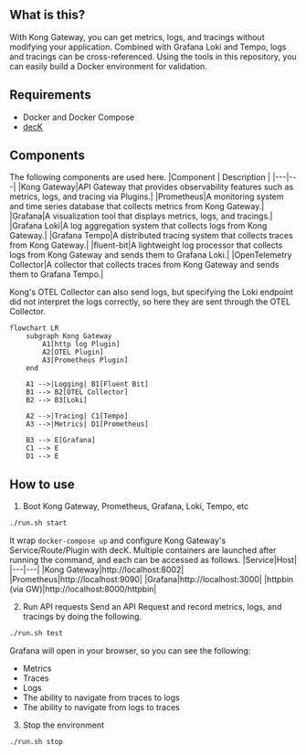 ## What is this?
With Kong Gateway, you can get metrics, logs, and tracings without modifying your application.
Combined with Grafana Loki and Tempo, logs and tracings can be cross-referenced.
Using the tools in this repository, you can easily build a Docker environment for validation.

## Requirements
- Docker and Docker Compose
- [decK](https://docs.jp.konghq.com/deck/)

## Components
The following components are used here.
|Component | Description |
|---|---|
|Kong Gateway|API Gateway that provides observability features such as metrics, logs, and tracing via Plugins.|
|Prometheus|A monitoring system and time series database that collects metrics from Kong Gateway.|
|Grafana|A visualization tool that displays metrics, logs, and tracings.|
|Grafana Loki|A log aggregation system that collects logs from Kong Gateway.|
|Grafana Tempo|A distributed tracing system that collects traces from Kong Gateway.|
|fluent-bit|A lightweight log processor that collects logs from Kong Gateway and sends them to Grafana Loki.|
|OpenTelemetry Collector|A collector that collects traces from Kong Gateway and sends them to Grafana Tempo.|


Kong's OTEL Collector can also send logs, but specifying the Loki endpoint did not interpret the logs correctly, so here they are sent through the OTEL Collector.

```mermaid
flowchart LR
    subgraph Kong Gateway
        A1[http log Plugin]
        A2[OTEL Plugin]
        A3[Prometheus Plugin]
    end

    A1 -->|Logging| B1[Fluent Bit]
    B1 --> B2[OTEL Collector]
    B2 --> B3[Loki]

    A2 -->|Tracing| C1[Tempo]
    A3 -->|Metrics| D1[Prometheus]

    B3 --> E[Grafana]
    C1 --> E
    D1 --> E
```


## How to use
1. Boot Kong Gateway, Prometheus, Grafana, Loki, Tempo, etc
```sh
./run.sh start
```
It wrap `docker-compose up` and configure Kong Gateway's Service/Route/Plugin with decK.
Multiple containers are launched after running the command, and each can be accessed as follows.
|Service|Host|
|---|---|
|Kong Gateway|http://localhost:8002|
|Prometheus|http://localhost:9090|
|Grafana|http://localhost:3000|
|httpbin (via GW)|http://localhost:8000/httpbin|

2. Run API requests
Send an API Request and record metrics, logs, and tracings by doing the following.
```sh
./run.sh test
```
Grafana will open in your browser, so you can see the following:

- Metrics
- Traces
- Logs
- The ability to navigate from traces to logs
- The ability to navigate from logs to traces

3. Stop the environment
```sh
./run.sh stop
```